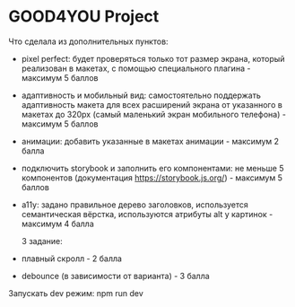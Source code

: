 # GOOD4YOU Project

Что сделала из дополнительных пунктов: 


- pixel perfect: будет проверяться только тот размер экрана, который реализован в макетах, с помощью специального плагина - максимум 5 баллов

- адаптивность и мобильный вид: самостоятельно поддержать адаптивность макета для всех расширений экрана от указанного в макетах до 320px (самый маленький экран мобильного телефона) - максимум 5 баллов

- анимации: добавить указанные в макетах анимации - максимум 2 балла

- подключить storybook и заполнить его компонентами: не меньше 5 компонентов (документация https://storybook.js.org/) - максимум 5 баллов

- a11y: задано правильное дерево заголовков, используется семантическая вёрстка, используются атрибуты alt у картинок - максимум 4 балла

  3 задание:

- плавный скролл - 2 балла
  
- debounce (в зависимости от варианта) - 3 балла


Запускать dev режим: npm run dev
